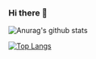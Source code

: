 ### **Hi there** 👋

<!--
**D4rkKnight21/D4rkKnight21** is a ✨ _special_ ✨ repository because its `README.md` (this file) appears on your GitHub profile.

Here are some ideas to get you started:

- 🔭 I’m currently working on ...
- 🌱 I’m currently learning ...
- 👯 I’m looking to collaborate on ...
- 🤔 I’m looking for help with ...
- 💬 Ask me about ...
- 📫 How to reach me: ...
- 😄 Pronouns: ...
- ⚡ Fun fact: ...
-->

<!--<p align=left> <img src=https://komarev.com/ghpvc/?username=D4rkKnight21 alt=D4rkKnight21 /> </p>

[![Github stats](https://github-readme-stats.vercel.app/api?username=D4rkKnight21&show_icons=true&include_all_commits=true)](https://github.com/D4rkKnight21/github-readme-stats)

[![Top Langs](https://github-readme-stats.vercel.app/api/top-langs/?username=D4rkKnight21&layout=compact)](https://github.com/D4rkKnight21/github-readme-stats)
--->


![Anurag's github stats](https://github-readme-stats.vercel.app/api?username=D4rkKnight21&theme=gotham&show_icons=tr)

[![Top Langs](https://github-readme-stats.vercel.app/api/top-langs/?username=D4rkKnight21&theme=gotham&&langs_count=10&layout=compact)](https://github.com/D4rkKnight21/github-readme-stats)

